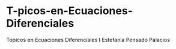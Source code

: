 # T-picos-en-Ecuaciones-Diferenciales
Tópicos en Ecuaciones Diferenciales I Estefania Pensado Palacios
